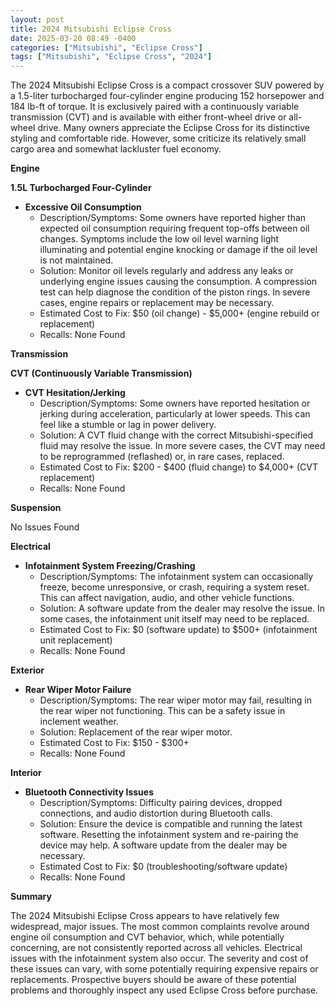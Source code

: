 ```yaml
---
layout: post
title: 2024 Mitsubishi Eclipse Cross
date: 2025-03-20 08:49 -0400
categories: ["Mitsubishi", "Eclipse Cross"]
tags: ["Mitsubishi", "Eclipse Cross", "2024"]
---
```

The 2024 Mitsubishi Eclipse Cross is a compact crossover SUV powered by a 1.5-liter turbocharged four-cylinder engine producing 152 horsepower and 184 lb-ft of torque. It is exclusively paired with a continuously variable transmission (CVT) and is available with either front-wheel drive or all-wheel drive. Many owners appreciate the Eclipse Cross for its distinctive styling and comfortable ride. However, some criticize its relatively small cargo area and somewhat lackluster fuel economy.

**Engine**

**1.5L Turbocharged Four-Cylinder**

*   **Excessive Oil Consumption**
    *   Description/Symptoms: Some owners have reported higher than expected oil consumption requiring frequent top-offs between oil changes. Symptoms include the low oil level warning light illuminating and potential engine knocking or damage if the oil level is not maintained.
    *   Solution: Monitor oil levels regularly and address any leaks or underlying engine issues causing the consumption. A compression test can help diagnose the condition of the piston rings. In severe cases, engine repairs or replacement may be necessary.
    *   Estimated Cost to Fix: $50 (oil change) - $5,000+ (engine rebuild or replacement)
    *   Recalls: None Found

**Transmission**

**CVT (Continuously Variable Transmission)**

*   **CVT Hesitation/Jerking**
    *   Description/Symptoms: Some owners have reported hesitation or jerking during acceleration, particularly at lower speeds. This can feel like a stumble or lag in power delivery.
    *   Solution: A CVT fluid change with the correct Mitsubishi-specified fluid may resolve the issue. In more severe cases, the CVT may need to be reprogrammed (reflashed) or, in rare cases, replaced.
    *   Estimated Cost to Fix: $200 - $400 (fluid change) to $4,000+ (CVT replacement)
    *   Recalls: None Found

**Suspension**

No Issues Found

**Electrical**

*   **Infotainment System Freezing/Crashing**
    *   Description/Symptoms: The infotainment system can occasionally freeze, become unresponsive, or crash, requiring a system reset. This can affect navigation, audio, and other vehicle functions.
    *   Solution: A software update from the dealer may resolve the issue. In some cases, the infotainment unit itself may need to be replaced.
    *   Estimated Cost to Fix: $0 (software update) to $500+ (infotainment unit replacement)
    *   Recalls: None Found

**Exterior**

*   **Rear Wiper Motor Failure**
    *   Description/Symptoms: The rear wiper motor may fail, resulting in the rear wiper not functioning. This can be a safety issue in inclement weather.
    *   Solution: Replacement of the rear wiper motor.
    *   Estimated Cost to Fix: $150 - $300+
    *   Recalls: None Found

**Interior**

*   **Bluetooth Connectivity Issues**
    *   Description/Symptoms: Difficulty pairing devices, dropped connections, and audio distortion during Bluetooth calls.
    *   Solution: Ensure the device is compatible and running the latest software. Resetting the infotainment system and re-pairing the device may help. A software update from the dealer may be necessary.
    *   Estimated Cost to Fix: $0 (troubleshooting/software update)
    *   Recalls: None Found

**Summary**

The 2024 Mitsubishi Eclipse Cross appears to have relatively few widespread, major issues. The most common complaints revolve around engine oil consumption and CVT behavior, which, while potentially concerning, are not consistently reported across all vehicles. Electrical issues with the infotainment system also occur. The severity and cost of these issues can vary, with some potentially requiring expensive repairs or replacements. Prospective buyers should be aware of these potential problems and thoroughly inspect any used Eclipse Cross before purchase.

